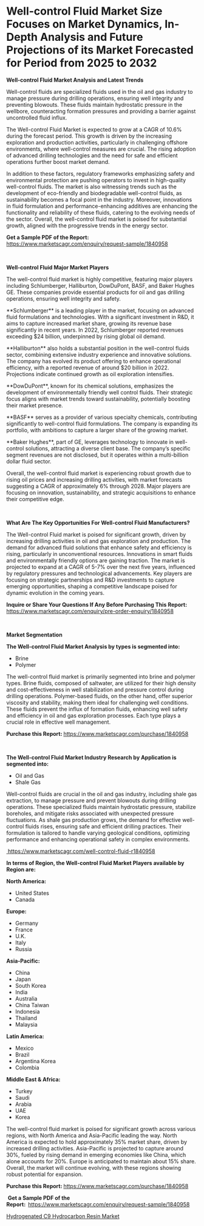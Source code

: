 <p><h1>Well-control Fluid Market Size Focuses on Market Dynamics, In-Depth Analysis and Future Projections of its Market Forecasted for Period from 2025 to 2032</h1></p><p><strong>Well-control Fluid Market Analysis and Latest Trends</strong></p>
<p><p>Well-control fluids are specialized fluids used in the oil and gas industry to manage pressure during drilling operations, ensuring well integrity and preventing blowouts. These fluids maintain hydrostatic pressure in the wellbore, counteracting formation pressures and providing a barrier against uncontrolled fluid influx.</p><p>The Well-control Fluid Market is expected to grow at a CAGR of 10.6% during the forecast period. This growth is driven by the increasing exploration and production activities, particularly in challenging offshore environments, where well-control measures are crucial. The rising adoption of advanced drilling technologies and the need for safe and efficient operations further boost market demand.</p><p>In addition to these factors, regulatory frameworks emphasizing safety and environmental protection are pushing operators to invest in high-quality well-control fluids. The market is also witnessing trends such as the development of eco-friendly and biodegradable well-control fluids, as sustainability becomes a focal point in the industry. Moreover, innovations in fluid formulation and performance-enhancing additives are enhancing the functionality and reliability of these fluids, catering to the evolving needs of the sector. Overall, the well-control fluid market is poised for substantial growth, aligned with the progressive trends in the energy sector.</p></p>
<p><strong>Get a Sample PDF of the Report:&nbsp;</strong> <a href="https://www.marketscagr.com/enquiry/request-sample/1840958?utm_campaign=2246&utm_medium=2&utm_source=Github&utm_content=ia&utm_term=03022025&utm_id=well-control-fluid">https://www.marketscagr.com/enquiry/request-sample/1840958</a></p>
<p>&nbsp;</p>
<p><strong>Well-control Fluid Major Market Players</strong></p>
<p><p>The well-control fluid market is highly competitive, featuring major players including Schlumberger, Halliburton, DowDuPont, BASF, and Baker Hughes GE. These companies provide essential products for oil and gas drilling operations, ensuring well integrity and safety.</p><p>**Schlumberger** is a leading player in the market, focusing on advanced fluid formulations and technologies. With a significant investment in R&D, it aims to capture increased market share, growing its revenue base significantly in recent years. In 2022, Schlumberger reported revenues exceeding $24 billion, underpinned by rising global oil demand.</p><p>**Halliburton** also holds a substantial position in the well-control fluids sector, combining extensive industry experience and innovative solutions. The company has evolved its product offering to enhance operational efficiency, with a reported revenue of around $20 billion in 2022. Projections indicate continued growth as oil exploration intensifies.</p><p>**DowDuPont**, known for its chemical solutions, emphasizes the development of environmentally friendly well control fluids. Their strategic focus aligns with market trends toward sustainability, potentially boosting their market presence. </p><p>**BASF** serves as a provider of various specialty chemicals, contributing significantly to well-control fluid formulations. The company is expanding its portfolio, with ambitions to capture a larger share of the growing market.</p><p>**Baker Hughes**, part of GE, leverages technology to innovate in well-control solutions, attracting a diverse client base. The company’s specific segment revenues are not disclosed, but it operates within a multi-billion dollar fluid sector.</p><p>Overall, the well-control fluid market is experiencing robust growth due to rising oil prices and increasing drilling activities, with market forecasts suggesting a CAGR of approximately 6% through 2028. Major players are focusing on innovation, sustainability, and strategic acquisitions to enhance their competitive edge.</p></p>
<p>&nbsp;</p>
<p><strong>What Are The Key Opportunities For Well-control Fluid Manufacturers?</strong></p>
<p><p>The Well-control Fluid market is poised for significant growth, driven by increasing drilling activities in oil and gas exploration and production. The demand for advanced fluid solutions that enhance safety and efficiency is rising, particularly in unconventional resources. Innovations in smart fluids and environmentally friendly options are gaining traction. The market is projected to expand at a CAGR of 5-7% over the next five years, influenced by regulatory pressures and technological advancements. Key players are focusing on strategic partnerships and R&D investments to capture emerging opportunities, shaping a competitive landscape poised for dynamic evolution in the coming years.</p></p>
<p><strong>Inquire or Share Your Questions If Any Before Purchasing This Report:</strong> <a href="https://www.marketscagr.com/enquiry/pre-order-enquiry/1840958?utm_campaign=2246&utm_medium=2&utm_source=Github&utm_content=ia&utm_term=03022025&utm_id=well-control-fluid">https://www.marketscagr.com/enquiry/pre-order-enquiry/1840958</a></p>
<p>&nbsp;</p>
<p><strong>Market Segmentation</strong></p>
<p><strong>The Well-control Fluid Market Analysis by types is segmented into:</strong></p>
<p><ul><li>Brine</li><li>Polymer</li></ul></p>
<p><p>The well-control fluid market is primarily segmented into brine and polymer types. Brine fluids, composed of saltwater, are utilized for their high density and cost-effectiveness in well stabilization and pressure control during drilling operations. Polymer-based fluids, on the other hand, offer superior viscosity and stability, making them ideal for challenging well conditions. These fluids prevent the influx of formation fluids, enhancing well safety and efficiency in oil and gas exploration processes. Each type plays a crucial role in effective well management.</p></p>
<p><strong>Purchase this Report:&nbsp;</strong><a href="https://www.marketscagr.com/purchase/1840958?utm_campaign=2246&utm_medium=2&utm_source=Github&utm_content=ia&utm_term=03022025&utm_id=well-control-fluid">https://www.marketscagr.com/purchase/1840958</a></p>
<p>&nbsp;</p>
<p><strong>The Well-control Fluid Market Industry Research by Application is segmented into:</strong></p>
<p><ul><li>Oil and Gas</li><li>Shale Gas</li></ul></p>
<p><p>Well-control fluids are crucial in the oil and gas industry, including shale gas extraction, to manage pressure and prevent blowouts during drilling operations. These specialized fluids maintain hydrostatic pressure, stabilize boreholes, and mitigate risks associated with unexpected pressure fluctuations. As shale gas production grows, the demand for effective well-control fluids rises, ensuring safe and efficient drilling practices. Their formulation is tailored to handle varying geological conditions, optimizing performance and enhancing operational safety in complex environments.</p></p>
<p><a href="https://www.marketscagr.com/well-control-fluid-r1840958?utm_campaign=2246&utm_medium=2&utm_source=Github&utm_content=ia&utm_term=03022025&utm_id=well-control-fluid">&nbsp;https://www.marketscagr.com/well-control-fluid-r1840958</a></p>
<p><strong>In terms of Region, the Well-control Fluid Market Players available by Region are:</strong></p>
<p>
    <p> <strong> North America: </strong>
        <ul>
            <li>United States</li>
            <li>Canada</li>
        </ul>
        </p> 
    <p> <strong> Europe: </strong>
        <ul>
            <li>Germany</li>
            <li>France</li>
            <li>U.K.</li>
            <li>Italy</li>
            <li>Russia</li>
        </ul>
        </p> 
    <p> <strong> Asia-Pacific: </strong>
        <ul>
            <li>China</li>
            <li>Japan</li>
            <li>South Korea</li>
            <li>India</li>
            <li>Australia</li>
            <li>China Taiwan</li>
            <li>Indonesia</li>
            <li>Thailand</li>
            <li>Malaysia</li>
        </ul>
        </p> 
    <p> <strong> Latin America: </strong>
        <ul>
            <li>Mexico</li>
            <li>Brazil</li>
            <li>Argentina Korea</li>
            <li>Colombia</li>
        </ul>
        </p> 
    <p> <strong> Middle East & Africa: </strong>
        <ul>
            <li>Turkey</li>
            <li>Saudi</li>
            <li>Arabia</li>
            <li>UAE</li>
            <li>Korea</li>
        </ul>
    </p>
    </p>
<p><p>The well-control fluid market is poised for significant growth across various regions, with North America and Asia-Pacific leading the way. North America is expected to hold approximately 35% market share, driven by increased drilling activities. Asia-Pacific is projected to capture around 30%, fueled by rising demand in emerging economies like China, which alone accounts for 20%. Europe is anticipated to maintain about 15% share. Overall, the market will continue evolving, with these regions showing robust potential for expansion.</p></p>
<p><strong>Purchase this Report: </strong><a href="https://www.marketscagr.com/purchase/1840958?utm_campaign=2246&utm_medium=2&utm_source=Github&utm_content=ia&utm_term=03022025&utm_id=well-control-fluid">https://www.marketscagr.com/purchase/1840958</a></p>
<p>&nbsp;<strong>Get a Sample PDF of the Report:&nbsp;&nbsp;</strong><a href="https://www.marketscagr.com/enquiry/request-sample/1840958?utm_campaign=2246&utm_medium=2&utm_source=Github&utm_content=ia&utm_term=03022025&utm_id=well-control-fluid">https://www.marketscagr.com/enquiry/request-sample/1840958</a></p>
<p><strong></strong></p>
<p><p><a href="https://github.com/skerretflossie9297/Market-Research-Report-List-1/blob/main/hydrogenated-c9-hydrocarbon-resin-market.md?utm_campaign=2246&utm_medium=2&utm_source=Github&utm_content=ia&utm_term=03022025&utm_id=well-control-fluid">Hydrogenated C9 Hydrocarbon Resin Market</a></p></p>